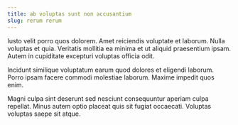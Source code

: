 ```yaml
---
title: ab voluptas sunt non accusantium
slug: rerum rerum
---
```


Iusto velit porro quos dolorem. Amet reiciendis voluptate et laborum. Nulla voluptas et quia. Veritatis mollitia ea minima et ut aliquid praesentium ipsam. Autem in cupiditate excepturi voluptas officia odit.

Incidunt similique voluptatum earum quod dolores et eligendi laborum. Porro ipsam facere commodi molestiae laborum. Maxime impedit quos enim.

Magni culpa sint deserunt sed nesciunt consequuntur aperiam culpa repellat. Minus autem optio placeat quis sit fugiat occaecati. Voluptas voluptas saepe sit atque.
